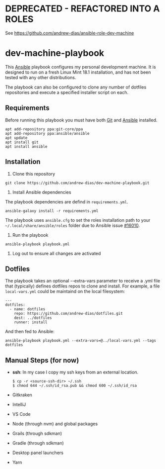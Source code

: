 # DEPRECATED - REFACTORED INTO A ROLES
See https://github.com/andrew-dias/ansible-role-dev-machine

# dev-machine-playbook

This [Ansible](https://github.com/ansible/ansible) playbook configures my personal development machine.  It is designed to run on a fresh Linux Mint 18.1 installation, and has not been tested with any other distributions.

The playbook can also be configured to clone any number of dotfiles repositories and execute a specified installer script on each.

## Requirements

Before running this playbook you must have both [Git](https://git-scm.com/) and [Ansible](https://github.com/ansible/ansible) installed.


```shell
apt add-repository ppa:git-core/ppa
apt add-repository ppa:ansible/ansible
apt update
apt install git
apt install ansible
```

## Installation

1. Clone this repository

  ```shell
  git clone https://github.com/andrew-dias/dev-machine-playbook.git
  ```

1. Install Ansible dependencies

  The playbook dependencies are defind in `requirements.yml`. 

  ```shell
  ansible-galaxy install -r requirements.yml
  ```

  The playbook uses `ansible.cfg` to set the roles installation path to your `~/.local/share/ansible/roles` folder due to Ansible issue [#16010](https://github.com/ansible/ansible/issues/16010).

1. Run the playbook

  ```shell
  ansible-playbook playbook.yml
  ```

1. Log out to ensure all changes are activated

## Dotfiles

The playbook takes an optional --extra-vars parameter to receive a .yml file that (typically) defines dotfiles repos to clone and install.  For example, a file `local-vars.yml` could be maintaind on the local filesystem:
  
  ```
  ---
  dotfiles:
    - name: dotfiles
      repo: https://github.com/andrew-dias/dotfiles.git
      dest: ../dotfiles
      runner: install
  ```

  And then fed to Ansible:

  ```shell
  ansible-playbook playbook.yml --extra-vars=@../local-vars.yml --tags dotfiles
  ```

## Manual Steps (for now)

* **ssh**: In my case I copy my ssh keys from an external location.
  
  ```shell
  $ cp -r <source-ssh-dir> ~/.ssh
  $ chmod 644 ~/.ssh/id_rsa.pub && chmod 600 ~/.ssh/id_rsa
  ```
    
* Gitkraken
* IntelliJ
* VS Code
* Node (through nvm) and global packages
* Grails (through sdkman)
* Gradle (through sdkman)
* Desktop panel launchers
* Yarn
